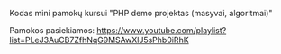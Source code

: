 Kodas mini pamokų kursui "PHP demo projektas (masyvai, algoritmai)"

Pamokos pasiekiamos: https://www.youtube.com/playlist?list=PLeJ3AuCB7ZfhNqG9MSAwXlJ5sPhb0iRhK
